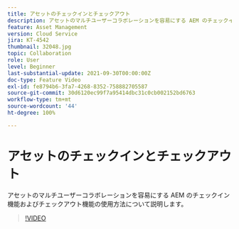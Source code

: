 ```yaml
---
title: アセットのチェックインとチェックアウト
description: アセットのマルチユーザーコラボレーションを容易にする AEM のチェックイン機能およびチェックアウト機能の使用方法について説明します。
feature: Asset Management
version: Cloud Service
jira: KT-4542
thumbnail: 32048.jpg
topic: Collaboration
role: User
level: Beginner
last-substantial-update: 2021-09-30T00:00:00Z
doc-type: Feature Video
exl-id: fe8794b6-3fa7-4268-8352-758882705587
source-git-commit: 30d6120ec99f7a95414dbc31c0cb002152bd6763
workflow-type: tm+mt
source-wordcount: '44'
ht-degree: 100%

---
```


# アセットのチェックインとチェックアウト

アセットのマルチユーザーコラボレーションを容易にする AEM のチェックイン機能およびチェックアウト機能の使用方法について説明します。

>[!VIDEO](https://video.tv.adobe.com/v/32048?quality=12&learn=on)
